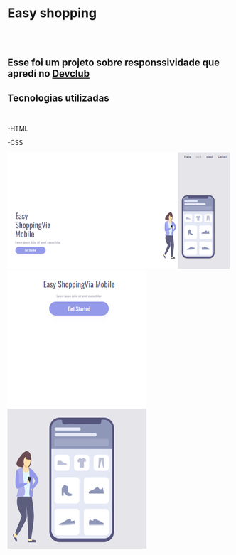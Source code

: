 <h1>Easy shopping</h1>
<br>
<br>
<h2>Esse foi um projeto sobre responssividade que apredi no <a href="https://rodolfomori.com.br/devclub">Devclub</a></h2>
<h2>Tecnologias utilizadas</h2>
<br>
<p>-HTML</p>
<p>-CSS</p>
<img src="https://github.com/Rodrigo-Faria-da-Silva/CSS-responsividade/blob/main/assets/desktop%20readme.png?raw=true" width="500px"/> <img src="https://raw.githubusercontent.com/Rodrigo-Faria-da-Silva/CSS-responsividade/45c894f4a48bb16ce7150b3984adcb56ba434d59/assets/smartfone.png"/>

